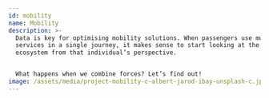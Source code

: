 ```yaml
---
id: mobility
name: Mobility
description: >-
  Data is key for optimising mobility solutions. When passengers use multiple
  services in a single journey, it makes sense to start looking at the data
  ecosystem from that individual’s perspective.


  What happens when we combine forces? Let’s find out!
image: /assets/media/project-mobility-c-albert-jarod-ibay-unsplash-c.jpeg
---
```

